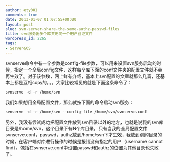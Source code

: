 ```yaml
---
author: ety001
comments: true
date: 2013-01-07 01:07:55+00:00
layout: post
slug: svn-server-share-the-same-authz-passwd-files
title: svn服务器多个库共用同一个用户验证文件
wordpress_id: 2265
tags:
- Server&OS
---
```


svnserve命令中有一个参数是config-file参数，可以用来设置svn服务启动的时候，指定一个全局config文件，这样每个库下面的conf文件夹的配置文件就不会再生效了。对于该参数，网上鲜有介绍，基本上svn配置的文章就那么几篇，还基本上都是互相copy的。。。大家比较常见的就是下面这条命令了：

    svnserve -d -r /home/svn

我们如果想用全局配置文件，那么就按下面的命令启动svn服务：

    svnserve -d -r /home/svn --config-file /home/svn/svnserve.conf

另外，我没有尝试成功把配置文件放到svn目录以外的地方，也就是说我的svn库目录是/home/svn，这个目录下有N个库目录，只有当我的全局配置文件svnserve.conf，passwd，authz放到/home/svn下才生效，我放到别的目录的时候，在客户端对库进行操作的时候是报错没有指定的用户（username cannot find）。包括在svnserve.conf中设置passwd和authz的位置为其他目录也失败了。
